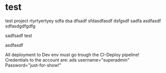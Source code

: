 # test
test project
rtyrtyertyey sdfa dsa dfsadf  sfdasdfasdf dsfgsdf sadfa
asdfasdf
sdfasdgdfgdfg

sadfsadf
test

asdfasdf

All deployment to Dev env must go trough the CI-Deploy pipeline! 
Credentials to the account are: ads
username="superadmin"
Password="just-for-show!"


